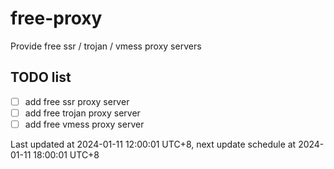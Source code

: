 
# free-proxy
Provide free ssr / trojan / vmess proxy servers


## TODO list
- [ ] add free ssr proxy server
- [ ] add free trojan proxy server
- [ ] add free vmess proxy server

Last updated at 2024-01-11 12:00:01 UTC+8, next update schedule at 2024-01-11 18:00:01 UTC+8

